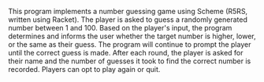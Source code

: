 This program implements a number guessing game using Scheme (R5RS, written using Racket). The player is asked to guess a randomly generated number between 1 and 100. Based on the player's input, the program determines and informs the user whether the target number is higher, lower, or the same as their guess. The program will continue to prompt the player until the correct guess is made. After each round, the player is asked for their name and the number of guesses it took to find the correct number is recorded. Players can opt to play again or quit.
